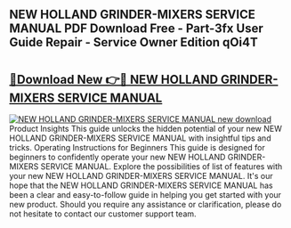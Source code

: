## NEW HOLLAND GRINDER-MIXERS SERVICE MANUAL PDF Download Free - Part-3fx User Guide Repair - Service Owner Edition qOi4T

# <h2><a href="http://bc47257.oget.top/?id=NEW+HOLLAND+GRINDER-MIXERS+SERVICE+MANUAL">🔗Download New 👉🔴 NEW HOLLAND GRINDER-MIXERS SERVICE MANUAL</a></h2>

[![NEW HOLLAND GRINDER-MIXERS SERVICE MANUAL new download](https://i.imgur.com/5g1atiW.png)](http://bc47257.oget.top/?id=NEW+HOLLAND+GRINDER-MIXERS+SERVICE+MANUAL)
Product Insights This guide unlocks the hidden potential of your new NEW HOLLAND GRINDER-MIXERS SERVICE MANUAL with insightful tips and tricks. Operating Instructions for Beginners This guide is designed for beginners to confidently operate your new NEW HOLLAND GRINDER-MIXERS SERVICE MANUAL. Explore the possibilities of list of features with your new NEW HOLLAND GRINDER-MIXERS SERVICE MANUAL. It's our hope that the NEW HOLLAND GRINDER-MIXERS SERVICE MANUAL has been a clear and easy-to-follow guide in helping you get started with your new product. Should you require any assistance or clarification, please do not hesitate to contact our customer support team.

